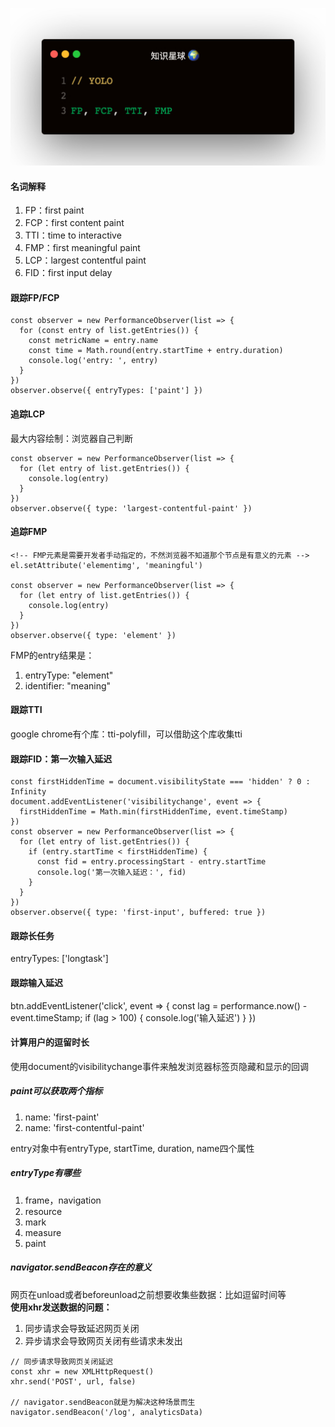 
![](1.jpeg)

#### 名词解释
1. FP：first paint
2. FCP：first content paint
3. TTI：time to interactive
4. FMP：first meaningful paint
5. LCP：largest contentful paint
6. FID：first input delay

#### 跟踪FP/FCP
```
const observer = new PerformanceObserver(list => {
  for (const entry of list.getEntries()) {
    const metricName = entry.name
    const time = Math.round(entry.startTime + entry.duration)
    console.log('entry: ', entry)
  }
})
observer.observe({ entryTypes: ['paint'] })
```   

#### 追踪LCP
最大内容绘制：浏览器自己判断
```
const observer = new PerformanceObserver(list => {
  for (let entry of list.getEntries()) {
    console.log(entry)
  }
})
observer.observe({ type: 'largest-contentful-paint' })
```   

#### 追踪FMP
```
<!-- FMP元素是需要开发者手动指定的，不然浏览器不知道那个节点是有意义的元素 -->
el.setAttribute('elementimg', 'meaningful')

const observer = new PerformanceObserver(list => {
  for (let entry of list.getEntries()) {
    console.log(entry)
  }
})
observer.observe({ type: 'element' })
```   

FMP的entry结果是：
1. entryType: "element"
2. identifier: "meaning"

#### 跟踪TTI
google chrome有个库：tti-polyfill，可以借助这个库收集tti

#### 跟踪FID：第一次输入延迟
```
const firstHiddenTime = document.visibilityState === 'hidden' ? 0 : Infinity
document.addEventListener('visibilitychange', event => {
  firstHiddenTime = Math.min(firstHiddenTime, event.timeStamp)
})
const observer = new PerformanceObserver(list => {
  for (let entry of list.getEntries()) {
    if (entry.startTime < firstHiddenTime) {
      const fid = entry.processingStart - entry.startTime
      console.log('第一次输入延迟：', fid)
    }
  }
})
observer.observe({ type: 'first-input', buffered: true })
```

#### 跟踪长任务
entryTypes: ['longtask']

#### 跟踪输入延迟
btn.addEventListener('click', event => {
  const lag = performance.now() - event.timeStamp;
  if (lag > 100) {
    console.log('输入延迟')
  }
})

#### 计算用户的逗留时长
使用document的visibilitychange事件来触发浏览器标签页隐藏和显示的回调

##### paint可以获取两个指标
1. name: 'first-paint'
2. name: 'first-contentful-paint'   

entry对象中有entryType, startTime, duration, name四个属性

##### entryType有哪些
1. frame，navigation
2. resource
3. mark
4. measure
5. paint   

##### navigator.sendBeacon存在的意义
网页在unload或者beforeunload之前想要收集些数据：比如逗留时间等   
**使用xhr发送数据的问题：**   
1. 同步请求会导致延迟网页关闭
2. 异步请求会导致网页关闭有些请求未发出
```
// 同步请求导致网页关闭延迟
const xhr = new XMLHttpRequest()
xhr.send('POST', url, false)

// navigator.sendBeacon就是为解决这种场景而生
navigator.sendBeacon('/log', analyticsData)
```